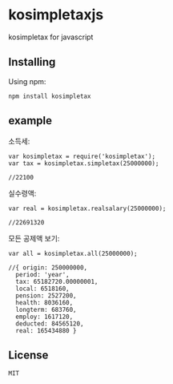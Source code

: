 # kosimpletaxjs
kosimpletax for javascript

## Installing
Using npm:
```
npm install kosimpletax
```

## example
소득세:
```
var kosimpletax = require('kosimpletax');
var tax = kosimpletax.simpletax(25000000);

//22100
```

실수령액:
```
var real = kosimpletax.realsalary(25000000);

//22691320
```

모든 공제액 보기:
```
var all = kosimpletax.all(25000000);

//{ origin: 250000000,
  period: 'year',
  tax: 65182720.00000001,
  local: 6518160,
  pension: 2527200,
  health: 8036160,
  longterm: 683760,
  employ: 1617120,
  deducted: 84565120,
  real: 165434880 }
```

## License
```
MIT
```
